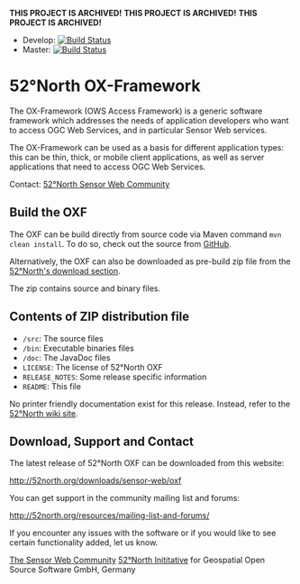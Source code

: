 **THIS PROJECT IS ARCHIVED!**
**THIS PROJECT IS ARCHIVED!**
**THIS PROJECT IS ARCHIVED!**

- Develop: [![Build Status](https://travis-ci.org/52North/OX-Framework.svg?branch=develop)](https://travis-ci.org/52North/OX-Framework)
- Master:  [![Build Status](https://travis-ci.org/52North/OX-Framework.svg?branch=master)](https://travis-ci.org/52North/OX-Framework)

# 52°North OX-Framework
The OX-Framework (OWS Access Framework) is a generic software framework which addresses 
the needs of application developers who want to access OGC Web Services, and in particular Sensor 
Web services.

The OX-Framework can be used as a basis for different application types: this can be thin, thick, 
or mobile client applications, as well as server applications that need to access OGC Web Services.

Contact:
<a href="http://52north.org/sensorweb">52°North Sensor Web Community</a>


## Build the OXF
The OXF can be build directly from source code via Maven command `mvn clean install`. To do so, check 
out the source from <a href="https://github.com/52North/OX-Framework.git">GitHub</a>.

Alternatively, the OXF can also be downloaded as pre-build zip file from the
<a href="http://52north.org/downloads/sensor-web/oxf">52°North's download section</a>.

The zip contains source and binary files. 


## Contents of ZIP distribution file
* `/src`: The source files
* `/bin`: Executable binaries files
* `/doc`: The JavaDoc files
* `LICENSE`: The license of 52°North OXF
* `RELEASE_NOTES`: Some release specific information
* `README`: This file
   
No printer friendly documentation exist for this release. Instead, refer to the 
<a href="https://wiki.52north.org/bin/view/SensorWeb/OxFramework">52°North wiki site</a>.


## Download, Support and Contact
The latest release of 52°North OXF can be downloaded from this website:

<a href="http://52north.org/downloads/sensor-web/oxf">http://52north.org/downloads/sensor-web/oxf</a>

You can get support in the community mailing list and forums:

<a href="http://52north.org/resources/mailing-list-and-forums/">http://52north.org/resources/mailing-list-and-forums/</a>

If you encounter any issues with the software or if you would like to see certain functionality added, 
let us know.

<a href="http://52north.org/sensorweb">The Sensor Web Community</a>
<a href="http://52north.org/">52°North Inititative</a> for Geospatial Open Source Software GmbH, Germany
